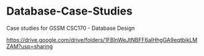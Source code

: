 # Database-Case-Studies
Case studies for GSSM CSC170 - Database Design

https://drive.google.com/drive/folders/1FBlnWeJtNBFF6alHhgGA9eqtbikLMZAM?usp=sharing
